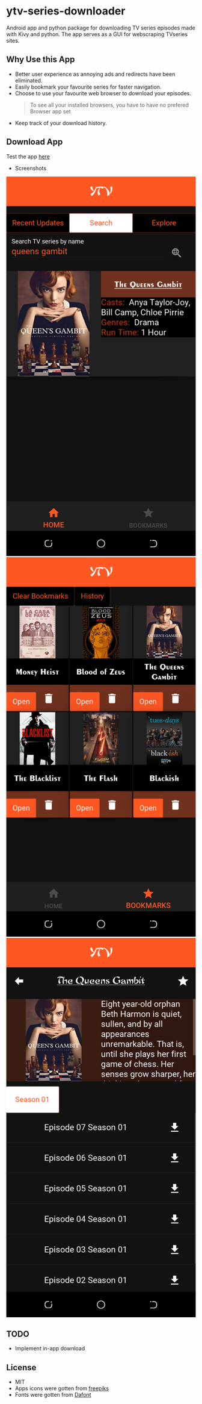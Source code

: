 # ytv-series-downloader
Android app and python package for downloading TV series episodes made with Kivy and python.
The app serves as a GUI for webscraping TVseries sites.

## Why Use this App
* Better user experience as annoying ads and redirects have been eliminated.
* Easily bookmark your favourite series for faster navigation.
* Choose to use your favourite web browser to download your episodes. 
   >To see all your installed browsers, you have to have no prefered Browser app set
* Keep track of your download history.

## Download App
Test the app [ here ](https://github.com/yande-eghosa/ytv-series-downloader/blob/main/ytv.apk)

* Screenshots

![search](https://github.com/yande-eghosa/ytv-series-downloader/raw/main/screenshots/search.png)
![search](https://github.com/yande-eghosa/ytv-series-downloader/raw/main/screenshots/bookmarks.png)
![search](https://github.com/yande-eghosa/ytv-series-downloader/raw/main/screenshots/seasons.png)

## TODO
* Implement in-app download

## License
* MIT
* Apps icons were gotten from [ freepiks ](https://www.freepik.com/premium-vector/red-cinema-ribbon-with-movie-elements_847136.htm#page=1&query=Movie&position=12)
* Fonts were gotten from [ Dafont ](https://www.dafont.com/)
